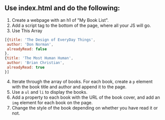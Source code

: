 ## Use index.html and do the following:

1. Create a webpage with an h1 of "My Book List".
2. Add a script tag to the bottom of the page, where all your JS will go.
3. Use This Array
  ```js
  [{title: 'The Design of EveryDay Things',
   author: 'Don Norman',
   alreadyRead: false
  },
  {title: 'The Most Human Human',
   author: 'Brian Christian',
   alreadyRead: true
  }]
  ```
4. Iterate through the array of books. For each book, create a `p` element with the book title and author and append it to the page.
5. Use a `ul` and `li` to display the books.
6. Add a property to each book with the URL of the book cover, and add an `img` element for each book on the page.
7. Change the style of the book depending on whether you have read it or not.
